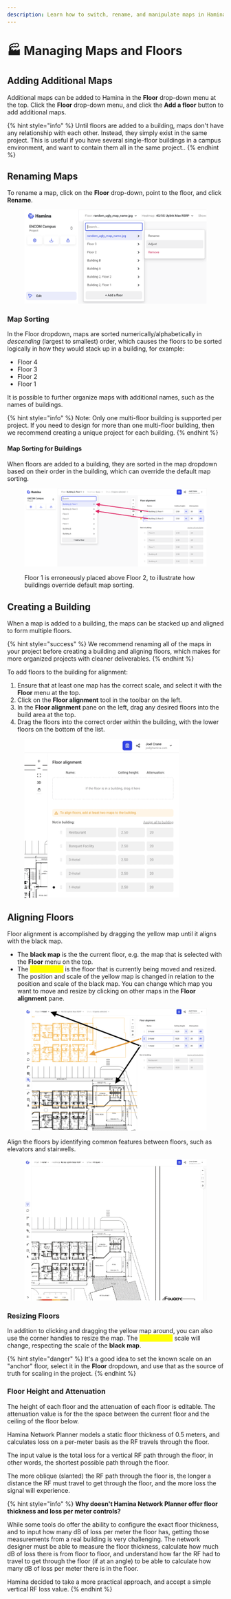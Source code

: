 ```yaml
---
description: Learn how to switch, rename, and manipulate maps in Hamina Network Planner.
---
```


# 🏭 Managing Maps and Floors

## Adding Additional Maps

Additional maps can be added to Hamina in the **Floor** drop-down menu at the top. Click the **Floor** drop-down menu, and click the **Add a floor** button to add additional maps.

{% hint style="info" %}
Until floors are added to a building, maps don't have any relationship with each other. Instead, they simply exist in the same project. This is useful if you have several single-floor buildings in a campus environment, and want to contain them all in the same project..
{% endhint %}

## Renaming Maps

To rename a map, click on the **Floor** drop-down, point to the floor, and click **Rename**.

<div align="left">

<figure><img src="../.gitbook/assets/rename_map (1).png" alt=""><figcaption></figcaption></figure>

</div>

### Map Sorting

In the Floor dropdown, maps are sorted numerically/alphabetically in _descending_ (largest to smallest) order, which causes the floors to be sorted logically in how they would stack up in a building, for example:

* Floor 4
* Floor 3
* Floor 2
* Floor 1

It is possible to further organize maps with additional names, such as the names of buildings.

{% hint style="info" %}
Note: Only one multi-floor building is supported per project. If you need to design for more than one multi-floor building, then we recommend creating a unique project for each building.
{% endhint %}

#### Map Sorting for Buildings

When floors are added to a building, they are sorted in the map dropdown based on their order in the building, which can override the default map sorting.

<div align="left">

<figure><img src="../.gitbook/assets/floor_reorder.png" alt=""><figcaption><p>Floor 1 is erroneously placed above Floor 2, to illustrate how buildings override default map sorting.</p></figcaption></figure>

</div>

## Creating a Building

When a map is added to a building, the maps can be stacked up and aligned to form multiple floors.

{% hint style="success" %}
We recommend renaming all of the maps in your project before creating a building and aligning floors, which makes for more organized projects with cleaner deliverables.
{% endhint %}

To add floors to the building for alignment:

1. Ensure that at least one map has the correct scale, and select it with the **Floor** menu at the top.
2. Click on the **Floor alignment** tool in the toolbar on the left.
3. In the **Floor alignment** pane on the left, drag any desired floors into the build area at the top.
4. Drag the floors into the correct order within the building, with the lower floors on the bottom of the list.

<div align="left">

<figure><img src="../.gitbook/assets/add_floors.gif" alt="" width="360"><figcaption></figcaption></figure>

</div>

## Aligning Floors

Floor alignment is accomplished by dragging the yellow map until it aligns with the black map.&#x20;

* The **black map** is the the current floor, e.g. the map that is selected with the **Floor** menu on the top.
* The <mark style="color:yellow;">**yellow map**</mark> is the floor that is currently being moved and resized. The position and scale of the yellow map is changed in relation to the position and scale of the black map. You can change which map you want to move and resize by clicking on other maps in the **Floor alignment** pane.

<div align="left">

<figure><img src="../.gitbook/assets/alignment_colors.png" alt=""><figcaption></figcaption></figure>

</div>

Align the floors by identifying common features between floors, such as elevators and stairwells.

<div align="left">

<figure><img src="../.gitbook/assets/drag_floors_to_align (1).gif" alt="" width="525"><figcaption></figcaption></figure>

</div>

### Resizing Floors

In addition to clicking and dragging the yellow map around, you can also use the corner handles to resize the map. The <mark style="color:yellow;">**yellow map**</mark> scale will change, respecting the scale of the **black map**.

{% hint style="danger" %}
It's a good idea to set the known scale on an "anchor" floor, select it in the **Floor** dropdown, and use that as the source of truth for scaling in the project.
{% endhint %}

### Floor Height and Attenuation

The height of each floor and the attenuation of each floor is editable. The attenuation value is for the the space between the current floor and the ceiling of the floor below.

Hamina Network Planner models a static floor thickness of 0.5 meters, and calculates loss on a per-meter basis as the RF travels through the floor.

The input value is the total loss for a vertical RF path through the floor, in other words, the shortest possible path through the floor.

The more oblique (slanted) the RF path through the floor is, the longer a distance the RF must travel to get through the floor, and the more loss the signal will experience.

{% hint style="info" %}
**Why doesn't Hamina Network Planner offer floor thickness and loss per meter controls?**

While some tools do offer the ability to configure the exact floor thickness, and to input how many dB of loss per meter the floor has, getting those measurements from a real building is very challenging. The network designer must be able to measure the floor thickness, calculate how much dB of loss there is from floor to floor, and understand how far the RF had to travel to get through the floor (if at an angle) to be able to calculate how many dB of loss per meter there is in the floor.

Hamina decided to take a more practical approach, and accept a simple vertical RF loss value.
{% endhint %}

&#x20;
